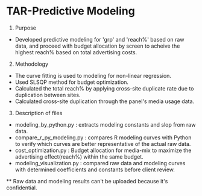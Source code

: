 # TAR-Predictive Modeling

1. Purpose
- Developed predictive modeling for 'grp' and 'reach%' based on raw data, and proceed with budget allocation by screen to acheive the highest reach% based on total advertising costs.

2. Methodology
- The curve fitting is used to modeling for non-linear regression.
- Used SLSQP method for budget optimization.
- Calculated the total reach% by applying cross-site duplicate rate due to duplication between sites.
- Calculated cross-site duplication through the panel's media usage data.

3. Description of files
 - modeling_by_python.py
 : extracts modeling constants and slop from raw data.
 - compare_r_py_modeling.py
 : compares R modeling curves with Python to verify which curves are better representative of the actual raw data.
 - cost_optimization.py
 : Budget allocation for media-mix to maximize the advertising effect(reach%) within the same budget.
 - modeling_visualization.py
 : compared raw data and modeling curves with determined coefficients and constants before client review.

** Raw data and modeling results can't be uploaded because it's confidential.
